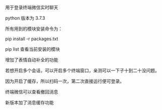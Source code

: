 用于登录终端微信实时聊天

python 版本为 3.7.3

所有用到的模块安装命令为：

pip install -r packages.txt

pip list 查看当前安装的模块

增加了表情自动补全的功能

若想开启多个会话，可以开启多个终端窗口，亲测可以一下子十到二十没问题。

因为开启了缓存，所以扫码一次，第二次直接运行便可登录。

终端微信可以查看撤回消息

新版本加了消息缓存功能
